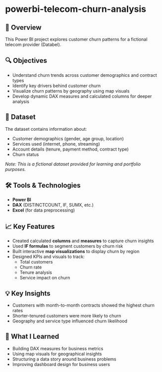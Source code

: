 # powerbi-telecom-churn-analysis

## 🚀 Overview
This Power BI project explores customer churn patterns for a fictional telecom provider (Databel). 


## 🔍 Objectives
- Understand churn trends across customer demographics and contract types
- Identify key drivers behind customer churn
- Visualize churn patterns by geography using map visuals
- Develop dynamic DAX measures and calculated columns for deeper analysis

## 📂 Dataset
The dataset contains information about:
- Customer demographics (gender, age group, location)
- Services used (internet, phone, streaming)
- Account details (tenure, payment method, contract type)
- Churn status

*Note: This is a fictional dataset provided for learning and portfolio purposes.*


## 🛠 Tools & Technologies
- **Power BI**
- **DAX** (DISTINCTCOUNT, IF, SUMX, etc.)
- **Excel** (for data preprocessing)

## 📈 Key Features
- Created calculated **columns** and **measures** to capture churn insights
- Used **IF formulas** to segment customers by churn risk
- Built interactive **map visualizations** to display churn by region
- Designed KPIs and visuals to track:
  - Total customers
  - Churn rate
  - Tenure analysis
  - Service impact on churn

## 💡 Key Insights
- Customers with month-to-month contracts showed the highest churn rates
- Shorter-tenured customers were more likely to churn
- Geography and service type influenced churn likelihood

## 🧠 What I Learned
- Building DAX measures for business metrics
- Using map visuals for geographical insights
- Structuring a data story around business problems
- Improving dashboard design for business users
